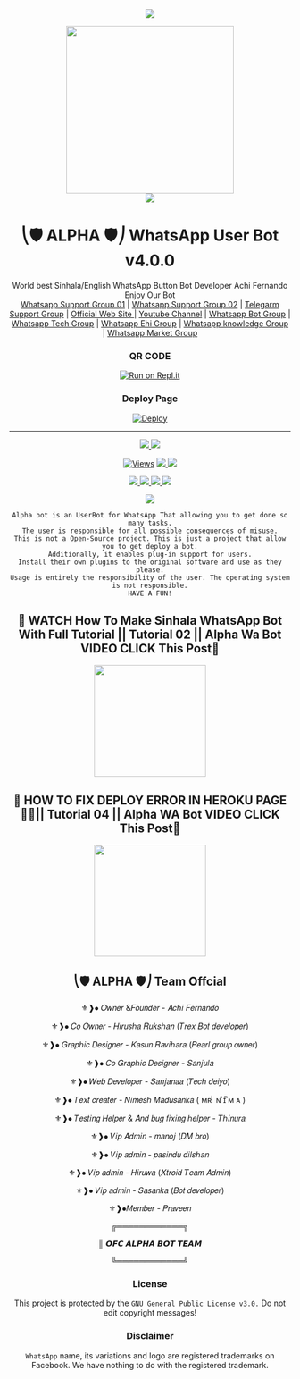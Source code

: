 

<div align="center">		
<img src= "https://camo.githubusercontent.com/71b837571c48af3aa60a73dbc9d5936aa359d78efbfa8a6743cbbbc16b80ef4d/68747470733a2f2f63646e2e646973636f72646170702e636f6d2f6174746163686d656e74732f3830353930323039333930363630383138362f3830353931333937323533353539303932322f74656e6f722e676966"/>
</p>
<div align="center">
  <img src="https://telegra.ph/file/cd6032c65c27e0510ddad.jpg" width="300" height="300">
	<div align="center">
<img src= "https://camo.githubusercontent.com/71b837571c48af3aa60a73dbc9d5936aa359d78efbfa8a6743cbbbc16b80ef4d/68747470733a2f2f63646e2e646973636f72646170702e636f6d2f6174746163686d656e74732f3830353930323039333930363630383138362f3830353931333937323533353539303932322f74656e6f722e676966"/>
</p>

  <h1>⎝🛡️ ALPHA 🛡️⎠ WhatsApp User Bot v4.0.0</h1>
</div>
<p align="center">
    World best Sinhala/English WhatsApp Button Bot Developer Achi Fernando Enjoy Our Bot
    <br>
        <a href="https://chat.whatsapp.com/EmxfOklzLVIIyDEKPx4IYj">Whatsapp Support Group 01</a> |
	<a href="https://chat.whatsapp.com/KpBbjUuoKCE5DclK9lKdr0">Whatsapp Support Group 02</a> |
	<a href="https://t.me/+TaQGxVd7ZM43NDk1">Telegarm Support Group</a> |
	<a href="https://achibrolk.wordpress.com/alpha-bot-service">Official Web Site </a> |
        <a href="https://www.youtube.com/c/ABLKPGAchiBrolk">Youtube Channel</a> |
	<a href="https://chat.whatsapp.com/FTtlr84ndUWIkR7PeHoqXJ">Whatsapp Bot Group</a> |
	<a href="https://chat.whatsapp.com/KQRCEydZ4QwJ7JpKypx5gg">Whatsapp Tech Group</a> |
	<a href="https://chat.whatsapp.com/BiRfTmouLQ2J7MaLdczOY5">Whatsapp Ehi Group</a> |
	<a href="https://chat.whatsapp.com/GPUvBfhhz7OLZhckbGi8mj">Whatsapp knowledge Group</a> |
	<a href="https://chat.whatsapp.com/GSijEqwPZBS4a3VzzlvKLM">Whatsapp Market Group</a>
    <br>
</p>
	
### QR CODE
[![Run on Repl.it](https://repl.it/badge/github/quiec/whatsasena)](https://replit.com/@ALPHAOFFICIAL/ALPHA-Qr-Session-By-Achi-Fernando?v=1)

### Deploy Page
[![Deploy](https://www.herokucdn.com/deploy/button.svg)](https://heroku.com/deploy?template=https://github.com/ALPHA-OFFICIAL-TEAM/ALPHA-BOT)
</div>

----

<p align="center">
  <a href="https://github.com/AchiyaCT/ALPHA-V4">
    <img src="https://img.shields.io/docker/pulls/AchiyaCT/ALPHA-V4?style=flat-square&label=Docker+Pulls">
  </a>
  <a href="https://github.com/AchiyaCT/ALPHA-V4">
    <img src="https://img.shields.io/docker/image-size/AchiyaCT/ALPHA-V4?style=flat-square&logo=github&label=Image Size">
    
  </a>
</p>

<p align="center">

  <a href="https://github.com/AchiyaCT/ALPHA-V4">
    <img src="https://hits.seeyoufarm.com/api/count/incr/badge.svg?url=https%3A%2F%2Fgithub.com%2FAchiyaCT%2FALPHA-V4&count_bg=%2379C83D&title_bg=%23555555&icon=gitpod.svg&icon_color=%23E7E7E7&title=Views&edge_flat=false" alt="Views"/></a>
  
  </a>
  <a href="https://github.com/AchiyaCT/ALPHA-V4">
    <img src="https://img.shields.io/github/forks/AchiyaCT/ALPHA-V4?label=Fork&style=social">
    
  </a>
  <a href="https://github.com/AchiyaCT/ALPHA-V4/stargazers">
    <img src="https://img.shields.io/github/stars/AchiyaCT/ALPHA-V4?style=social">
  </a>
</p>

<p align="center">
  <a href="https://github.com/AchiyaCT/ALPHA-V4">
    <img src="https://img.shields.io/github/repo-size/AchiyaCT/ALPHA-V4?color=purple&label=Repo%20Size&style=plastic">

  </a>
  <a href="https://github.com/AchiyaCT/ALPHA-V4">
    <img src="https://img.shields.io/github/license/AchiyaCT/ALPHA-V4?color=purple&label=License&style=plastic">

  </a>
  <a href="https://github.com/AchiyaCT/ALPHA-V4">
    <img src="https://img.shields.io/github/languages/top/AchiyaCT/ALPHA-V4?color=purple&label=Javascript&style=plastic">

  </a>
  <a href="https://github.com/AchiyaCT/ALPHA-V4">
    <img src="https://img.shields.io/static/v1?label=Author&message=Achi%20Fernando&color=purple&style=plastic">

  </a>
  </p>
 <p align="center">
  <a href="https://wa.me/94784506970">
    <img src="https://img.shields.io/badge/Contact%20Me%20On%20Whatsapp-Alpha%20Achi%20Fernando-purple&style=plastic">

  </a>
</p>
 
```
Alpha bot is an UserBot for WhatsApp That allowing you to get done so many tasks.
The user is responsible for all possible consequences of misuse.
This is not a Open-Source project. This is just a project that allow you to get deploy a bot.
Additionally, it enables plug-in support for users.
Install their own plugins to the original software and use as they please.
Usage is entirely the responsibility of the user. The operating system is not responsible.
HAVE A FUN!
```


## 📛 WATCH How To Make Sinhala WhatsApp Bot With Full Tutorial || Tutorial 02 || Alpha Wa Bot VIDEO CLICK This Post📛
<div>
	<a href="https://www.youtube.com/watch?v=9kJlE9RYKeo">
<img src="https://telegra.ph/file/3e7b77ce00c3fb8900452.jpg" width="200"></br></a>
</div>



## 📛 HOW TO FIX DEPLOY ERROR IN HEROKU PAGE 💯🔥|| Tutorial 04 || Alpha WA Bot VIDEO CLICK This Post📛
<div>
	<a href="https://youtu.be/uAuIcxlGFKw">
<img src="https://telegra.ph/file/76d724f5dec960374d486.jpg" width="200"></br></a>
</div>



## ⎝🛡️ ALPHA 🛡️⎠ Team Offcial

⚜️❱⦁ 𝑂𝑤𝑛𝑒𝑟 &𝐹𝑜𝑢𝑛𝑑𝑒𝑟 - 𝐴𝑐ℎ𝑖 𝐹𝑒𝑟𝑛𝑎𝑛𝑑𝑜 

⚜️❱⦁ 𝐶𝑜 𝑂𝑤𝑛𝑒𝑟 - 𝐻𝑖𝑟𝑢𝑠ℎ𝑎 𝑅𝑢𝑘𝑠ℎ𝑎𝑛 (𝑇𝑟𝑒𝑥 𝐵𝑜𝑡 𝑑𝑒𝑣𝑒𝑙𝑜𝑝𝑒𝑟) 

⚜️❱⦁ 𝐺𝑟𝑎𝑝ℎ𝑖𝑐 𝐷𝑒𝑠𝑖𝑔𝑛𝑒𝑟 - 𝐾𝑎𝑠𝑢𝑛 𝑅𝑎𝑣𝑖ℎ𝑎𝑟𝑎 (𝑃𝑒𝑎𝑟𝑙 𝑔𝑟𝑜𝑢𝑝 𝑜𝑤𝑛𝑒𝑟) 

⚜️❱⦁ 𝐶𝑜 𝐺𝑟𝑎𝑝ℎ𝑖𝑐 𝐷𝑒𝑠𝑖𝑔𝑛𝑒𝑟 - 𝑆𝑎𝑛𝑗𝑢𝑙𝑎 

⚜️❱⦁ 𝑊𝑒𝑏 𝐷𝑒𝑣𝑒𝑙𝑜𝑝𝑒𝑟 - 𝑆𝑎𝑛𝑗𝑎𝑛𝑎𝑎 (𝑇𝑒𝑐ℎ 𝑑𝑒𝑖𝑦𝑜) 

⚜️❱⦁ 𝑇𝑒𝑥𝑡 𝑐𝑟𝑒𝑎𝑡𝑒𝑟 - 𝑁𝑖𝑚𝑒𝑠ℎ 𝑀𝑎𝑑𝑢𝑠𝑎𝑛𝑘𝑎 ( ᴍʀ ͥ ɴ ͣɪ ͫᴍ ᴀ ) 

⚜️❱⦁ 𝑇𝑒𝑠𝑡𝑖𝑛𝑔 𝐻𝑒𝑙𝑝𝑒𝑟 & 𝐴𝑛𝑑 𝑏𝑢𝑔 𝑓𝑖𝑥𝑖𝑛𝑔 ℎ𝑒𝑙𝑝𝑒𝑟 - 𝑇ℎ𝑖𝑛𝑢𝑟𝑎 

⚜️❱⦁ 𝑉𝑖𝑝 𝐴𝑑𝑚𝑖𝑛 - 𝑚𝑎𝑛𝑜𝑗 (𝐷𝑀 𝑏𝑟𝑜) 

⚜️❱⦁ 𝑉𝑖𝑝 𝑎𝑑𝑚𝑖𝑛 - 𝑝𝑎𝑠𝑖𝑛𝑑𝑢 𝑑𝑖𝑙𝑠ℎ𝑎𝑛 

⚜️❱⦁ 𝑉𝑖𝑝 𝑎𝑑𝑚𝑖𝑛 - 𝐻𝑖𝑟𝑢𝑤𝑎 (𝑋𝑡𝑟𝑜𝑖𝑑 𝑇𝑒𝑎𝑚 𝐴𝑑𝑚𝑖𝑛) 

⚜️❱⦁ 𝑉𝑖𝑝 𝑎𝑑𝑚𝑖𝑛 - 𝑆𝑎𝑠𝑎𝑛𝑘𝑎  (𝐵𝑜𝑡 𝑑𝑒𝑣𝑒𝑙𝑜𝑝𝑒𝑟) 

⚜️❱⦁𝑀𝑒𝑚𝑏𝑒𝑟 - 𝑃𝑟𝑎𝑣𝑒𝑒𝑛 

╔════════════╗

║ 𝙊𝙁𝘾 𝘼𝙇𝙋𝙃𝘼 𝘽𝙊𝙏  𝙏𝙀𝘼𝙈 

╚════════════╝


### License
This project is protected by the `GNU General Public License v3.0.`
Do not edit copyright messages!

### Disclaimer
`WhatsApp` name, its variations and logo are registered trademarks on Facebook. We have nothing to do with the registered trademark.
